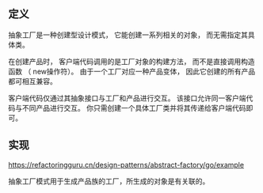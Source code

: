 ## 定义
抽象工厂是一种创建型设计模式， 它能创建一系列相关的对象， 而无需指定其具体类。

在创建产品时， 客户端代码调用的是工厂对象的构建方法， 而不是直接调用构造函数 （ new操作符）。 由于一个工厂对应一种产品变体， 因此它创建的所有产品都可相互兼容。

客户端代码仅通过其抽象接口与工厂和产品进行交互。 该接口允许同一客户端代码与不同产品进行交互。 你只需创建一个具体工厂类并将其传递给客户端代码即可。

## 实现
https://refactoringguru.cn/design-patterns/abstract-factory/go/example



抽象工厂模式用于生成产品族的工厂，所生成的对象是有关联的。